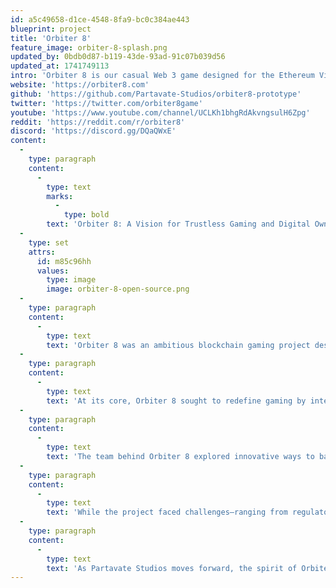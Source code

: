 ```yaml
---
id: a5c49658-d1ce-4548-8fa9-bc0c384ae443
blueprint: project
title: 'Orbiter 8'
feature_image: orbiter-8-splash.png
updated_by: 0bdb0d87-b119-43de-93ad-91c07b039d56
updated_at: 1741749113
intro: 'Orbiter 8 is our casual Web 3 game designed for the Ethereum Virtual Machine with a focus on first-in-class tokenomics integrity and a pure decentralization so the game can be played in perpetuity.'
website: 'https://orbiter8.com'
github: 'https://github.com/Partavate-Studios/orbiter8-prototype'
twitter: 'https://twitter.com/orbiter8game'
youtube: 'https://www.youtube.com/channel/UCLKh1bhgRdAkvngsulH6Zpg'
reddit: 'https://reddit.com/r/orbiter8'
discord: 'https://discord.gg/DQaQWxE'
content:
  -
    type: paragraph
    content:
      -
        type: text
        marks:
          -
            type: bold
        text: 'Orbiter 8: A Vision for Trustless Gaming and Digital Ownership'
  -
    type: set
    attrs:
      id: m85c96hh
      values:
        type: image
        image: orbiter-8-open-source.png
  -
    type: paragraph
    content:
      -
        type: text
        text: 'Orbiter 8 was an ambitious blockchain gaming project designed to push the boundaries of digital ownership, decentralization, and player-driven economies. Built on a distributed ledger, it aimed to create a truly trustless gaming experience where players could own, trade, and interact with in-game assets without reliance on centralized authorities. The project emphasized the core tenets of blockchain technology—immutability, autonomy, and transparency—offering a novel approach to how value is created and exchanged in virtual worlds.'
  -
    type: paragraph
    content:
      -
        type: text
        text: 'At its core, Orbiter 8 sought to redefine gaming by integrating verifiable scarcity and interoperability. Assets within the game existed as tokens on the blockchain, ensuring that players had full control over their digital items. Smart contracts facilitated decentralized mechanics such as governance, asset exchanges, and even game modifications by the community. This approach eliminated the risk of asset devaluation due to developer intervention and introduced a level of permanence rarely seen in traditional gaming ecosystems.'
  -
    type: paragraph
    content:
      -
        type: text
        text: 'The team behind Orbiter 8 explored innovative ways to balance decentralization with engaging gameplay. Unlike many blockchain games that prioritized speculative token economies over player experience, Orbiter 8 aimed to deliver a rich, immersive world where blockchain elements were seamlessly woven into the fabric of the game rather than feeling like an afterthought. It leveraged distributed technology to support a persistent universe where actions had lasting consequences, further reinforcing the concept of "playing with value."'
  -
    type: paragraph
    content:
      -
        type: text
        text: 'While the project faced challenges—ranging from regulatory uncertainty to market volatility—it laid a foundation for future exploration in decentralized gaming. Lessons from Orbiter 8 continue to influence new developments in blockchain-based gaming, shaping the next generation of projects that seek to merge trustless technology with meaningful player engagement.'
  -
    type: paragraph
    content:
      -
        type: text
        text: 'As Partavate Studios moves forward, the spirit of Orbiter 8 lives on, inspiring a renewed vision for a more robust, scalable, and impactful decentralized gaming ecosystem.'
---
```

